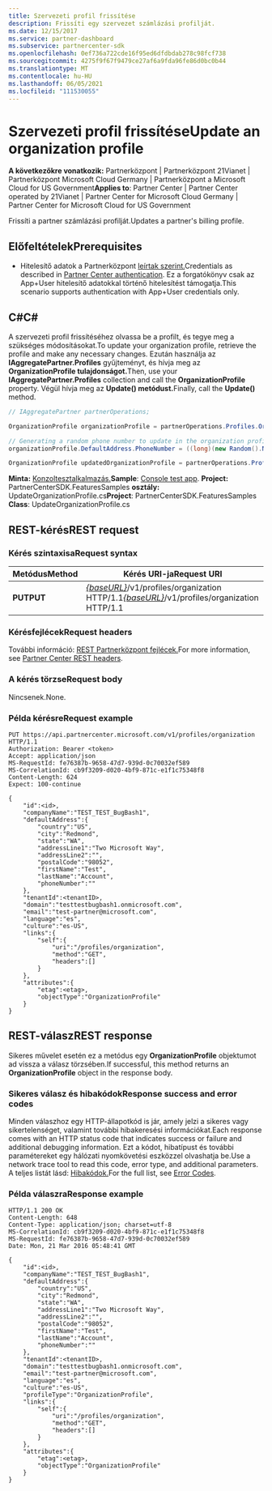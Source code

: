 ```yaml
---
title: Szervezeti profil frissítése
description: Frissíti egy szervezet számlázási profilját.
ms.date: 12/15/2017
ms.service: partner-dashboard
ms.subservice: partnercenter-sdk
ms.openlocfilehash: 0ef736a722cde16f95ed6dfdbdab278c98fcf738
ms.sourcegitcommit: 4275f9f67f9479ce27af6a9fda96fe86d0bc0b44
ms.translationtype: MT
ms.contentlocale: hu-HU
ms.lasthandoff: 06/05/2021
ms.locfileid: "111530055"
---
```

# <a name="update-an-organization-profile"></a><span data-ttu-id="003c4-103">Szervezeti profil frissítése</span><span class="sxs-lookup"><span data-stu-id="003c4-103">Update an organization profile</span></span>

<span data-ttu-id="003c4-104">**A következőkre vonatkozik:** Partnerközpont | Partnerközpont 21Vianet | Partnerközpont Microsoft Cloud Germany | Partnerközpont a Microsoft Cloud for US Government</span><span class="sxs-lookup"><span data-stu-id="003c4-104">**Applies to**: Partner Center | Partner Center operated by 21Vianet | Partner Center for Microsoft Cloud Germany | Partner Center for Microsoft Cloud for US Government</span></span>

<span data-ttu-id="003c4-105">Frissíti a partner számlázási profilját.</span><span class="sxs-lookup"><span data-stu-id="003c4-105">Updates a partner's billing profile.</span></span>

## <a name="prerequisites"></a><span data-ttu-id="003c4-106">Előfeltételek</span><span class="sxs-lookup"><span data-stu-id="003c4-106">Prerequisites</span></span>

- <span data-ttu-id="003c4-107">Hitelesítő adatok a Partnerközpont [leírtak szerint.](partner-center-authentication.md)</span><span class="sxs-lookup"><span data-stu-id="003c4-107">Credentials as described in [Partner Center authentication](partner-center-authentication.md).</span></span> <span data-ttu-id="003c4-108">Ez a forgatókönyv csak az App+User hitelesítő adatokkal történő hitelesítést támogatja.</span><span class="sxs-lookup"><span data-stu-id="003c4-108">This scenario supports authentication with App+User credentials only.</span></span>

## <a name="c"></a><span data-ttu-id="003c4-109">C\#</span><span class="sxs-lookup"><span data-stu-id="003c4-109">C\#</span></span>

<span data-ttu-id="003c4-110">A szervezeti profil frissítéséhez olvassa be a profilt, és tegye meg a szükséges módosításokat.</span><span class="sxs-lookup"><span data-stu-id="003c4-110">To update your organization profile, retrieve the profile and make any necessary changes.</span></span> <span data-ttu-id="003c4-111">Ezután használja az **IAggregatePartner.Profiles** gyűjteményt, és hívja meg az **OrganizationProfile tulajdonságot.**</span><span class="sxs-lookup"><span data-stu-id="003c4-111">Then, use your **IAggregatePartner.Profiles** collection and call the **OrganizationProfile** property.</span></span> <span data-ttu-id="003c4-112">Végül hívja meg az **Update() metódust.**</span><span class="sxs-lookup"><span data-stu-id="003c4-112">Finally, call the **Update()** method.</span></span>

``` csharp
// IAggregatePartner partnerOperations;

OrganizationProfile organizationProfile = partnerOperations.Profiles.OrganizationProfile.Get();

// Generating a random phone number to update in the organization profile
organizationProfile.DefaultAddress.PhoneNumber = ((long)(new Random().NextDouble() * 9000000000) + 1000000000).ToString(CultureInfo.InvariantCulture);

OrganizationProfile updatedOrganizationProfile = partnerOperations.Profiles.OrganizationProfile.Update(organizationProfile);
```

<span data-ttu-id="003c4-113">**Minta:** [Konzoltesztalkalmazás.](console-test-app.md)</span><span class="sxs-lookup"><span data-stu-id="003c4-113">**Sample**: [Console test app](console-test-app.md).</span></span> <span data-ttu-id="003c4-114">**Project:** PartnerCenterSDK.FeaturesSamples **osztály:** UpdateOrganizationProfile.cs</span><span class="sxs-lookup"><span data-stu-id="003c4-114">**Project**: PartnerCenterSDK.FeaturesSamples **Class**: UpdateOrganizationProfile.cs</span></span>

## <a name="rest-request"></a><span data-ttu-id="003c4-115">REST-kérés</span><span class="sxs-lookup"><span data-stu-id="003c4-115">REST request</span></span>

### <a name="request-syntax"></a><span data-ttu-id="003c4-116">Kérés szintaxisa</span><span class="sxs-lookup"><span data-stu-id="003c4-116">Request syntax</span></span>

| <span data-ttu-id="003c4-117">Metódus</span><span class="sxs-lookup"><span data-stu-id="003c4-117">Method</span></span>  | <span data-ttu-id="003c4-118">Kérés URI-ja</span><span class="sxs-lookup"><span data-stu-id="003c4-118">Request URI</span></span>                                                                   |
|---------|-------------------------------------------------------------------------------|
| <span data-ttu-id="003c4-119">**PUT**</span><span class="sxs-lookup"><span data-stu-id="003c4-119">**PUT**</span></span> | <span data-ttu-id="003c4-120">[*{baseURL}*](partner-center-rest-urls.md)/v1/profiles/organization HTTP/1.1</span><span class="sxs-lookup"><span data-stu-id="003c4-120">[*{baseURL}*](partner-center-rest-urls.md)/v1/profiles/organization HTTP/1.1</span></span> |

### <a name="request-headers"></a><span data-ttu-id="003c4-121">Kérésfejlécek</span><span class="sxs-lookup"><span data-stu-id="003c4-121">Request headers</span></span>

<span data-ttu-id="003c4-122">További információ: [REST Partnerközpont fejlécek.](headers.md)</span><span class="sxs-lookup"><span data-stu-id="003c4-122">For more information, see [Partner Center REST headers](headers.md).</span></span>

### <a name="request-body"></a><span data-ttu-id="003c4-123">A kérés törzse</span><span class="sxs-lookup"><span data-stu-id="003c4-123">Request body</span></span>

<span data-ttu-id="003c4-124">Nincsenek.</span><span class="sxs-lookup"><span data-stu-id="003c4-124">None.</span></span>

### <a name="request-example"></a><span data-ttu-id="003c4-125">Példa kérésre</span><span class="sxs-lookup"><span data-stu-id="003c4-125">Request example</span></span>

```http
PUT https://api.partnercenter.microsoft.com/v1/profiles/organization HTTP/1.1
Authorization: Bearer <token>
Accept: application/json
MS-RequestId: fe76387b-9658-47d7-939d-0c70032ef589
MS-CorrelationId: cb9f3209-d020-4bf9-871c-e1f1c75348f8
Content-Length: 624
Expect: 100-continue

{
    "id":<id>,
    "companyName":"TEST_TEST_BugBash1",
    "defaultAddress":{
        "country":"US",
        "city":"Redmond",
        "state":"WA",
        "addressLine1":"Two Microsoft Way",
        "addressLine2":"",
        "postalCode":"98052",
        "firstName":"Test",
        "lastName":"Account",
        "phoneNumber":""
    },
    "tenantId":<tenantID>,
    "domain":"testtestbugbash1.onmicrosoft.com",
    "email":"test-partner@microsoft.com",
    "language":"es",
    "culture":"es-US",
    "links":{
        "self":{
            "uri":"/profiles/organization",
            "method":"GET",
            "headers":[]
        }
    },
    "attributes":{
        "etag":<etag>,
        "objectType":"OrganizationProfile"
    }
}
```

## <a name="rest-response"></a><span data-ttu-id="003c4-126">REST-válasz</span><span class="sxs-lookup"><span data-stu-id="003c4-126">REST response</span></span>

<span data-ttu-id="003c4-127">Sikeres művelet esetén ez a metódus egy **OrganizationProfile** objektumot ad vissza a válasz törzsében.</span><span class="sxs-lookup"><span data-stu-id="003c4-127">If successful, this method returns an **OrganizationProfile** object in the response body.</span></span>

### <a name="response-success-and-error-codes"></a><span data-ttu-id="003c4-128">Sikeres válasz és hibakódok</span><span class="sxs-lookup"><span data-stu-id="003c4-128">Response success and error codes</span></span>

<span data-ttu-id="003c4-129">Minden válaszhoz egy HTTP-állapotkód is jár, amely jelzi a sikeres vagy sikertelenséget, valamint további hibakeresési információkat.</span><span class="sxs-lookup"><span data-stu-id="003c4-129">Each response comes with an HTTP status code that indicates success or failure and additional debugging information.</span></span> <span data-ttu-id="003c4-130">Ezt a kódot, hibatípust és további paramétereket egy hálózati nyomkövetési eszközzel olvashatja be.</span><span class="sxs-lookup"><span data-stu-id="003c4-130">Use a network trace tool to read this code, error type, and additional parameters.</span></span> <span data-ttu-id="003c4-131">A teljes listát lásd: [Hibakódok.](error-codes.md)</span><span class="sxs-lookup"><span data-stu-id="003c4-131">For the full list, see [Error Codes](error-codes.md).</span></span>

### <a name="response-example"></a><span data-ttu-id="003c4-132">Példa válaszra</span><span class="sxs-lookup"><span data-stu-id="003c4-132">Response example</span></span>

```http
HTTP/1.1 200 OK
Content-Length: 648
Content-Type: application/json; charset=utf-8
MS-CorrelationId: cb9f3209-d020-4bf9-871c-e1f1c75348f8
MS-RequestId: fe76387b-9658-47d7-939d-0c70032ef589
Date: Mon, 21 Mar 2016 05:48:41 GMT

{
    "id":<id>,
    "companyName":"TEST_TEST_BugBash1",
    "defaultAddress":{
        "country":"US",
        "city":"Redmond",
        "state":"WA",
        "addressLine1":"Two Microsoft Way",
        "addressLine2":"",
        "postalCode":"98052",
        "firstName":"Test",
        "lastName":"Account",
        "phoneNumber":""
    },
    "tenantId":<tenantID>,
    "domain":"testtestbugbash1.onmicrosoft.com",
    "email":"test-partner@microsoft.com",
    "language":"es",
    "culture":"es-US",
    "profileType":"OrganizationProfile",
    "links":{
        "self":{
            "uri":"/profiles/organization",
            "method":"GET",
            "headers":[]
        }
    },
    "attributes":{
        "etag":<etag>,
        "objectType":"OrganizationProfile"
    }
}
```
